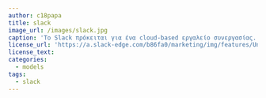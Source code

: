 ```yaml
---
author: c18papa
title: slack
image_url: /images/slack.jpg
caption: 'Το Slack πρόκειται για ένα cloud-based εργαλείο συνεργασίας. Προσφέρει δυνατότητα αποστολής άμεσων μηνυμάτων, ομαδικές συζητήσεις, ανέβασμα αρχείων, κατηγοριοποίηση θεμάτων, ιστορικό με δυνατότητα αναζήτησης και ειδοποιήσεις σε ένα μόνο πρόγραμμα που συγχρονίζει σε όλες τις συσκευές (Desktop, Mac, Android, iOS).'
license_url: 'https://a.slack-edge.com/b86fa0/marketing/img/features/Unfurl-Why-Slack.jpg'
license_text:  
categories:
  - models
tags:
  - slack
---
```

